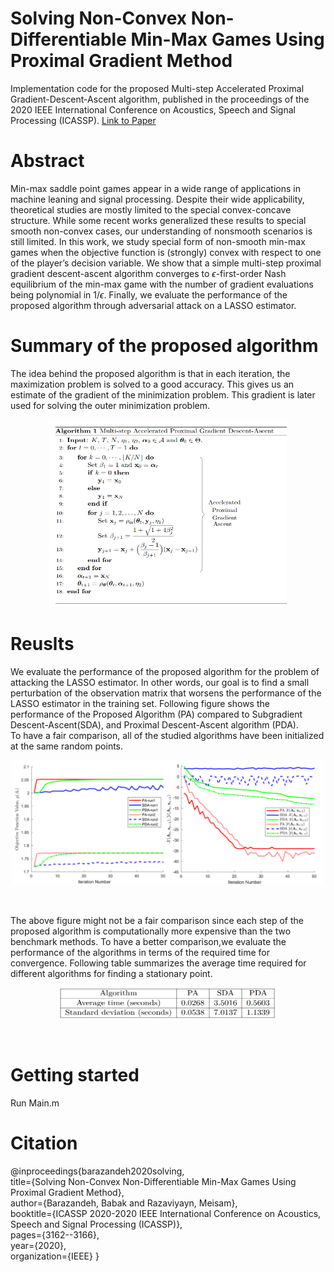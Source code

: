 # Solving Non-Convex Non-Differentiable Min-Max Games Using Proximal Gradient Method
Implementation code for the proposed Multi-step Accelerated Proximal Gradient-Descent-Ascent algorithm, published in the proceedings of the 2020 IEEE International Conference on Acoustics, Speech and Signal Processing (ICASSP). [Link to Paper](https://ieeexplore.ieee.org/abstract/document/9054474)
# Abstract 
Min-max saddle point games appear in a wide range of applications in machine leaning and signal processing. Despite their wide applicability, theoretical studies are mostly limited to the special convex-concave structure. While some recent works generalized these results to special smooth non-convex cases, our understanding of nonsmooth scenarios is still limited. In this work, we study special form of non-smooth min-max games when the objective function is (strongly) convex with respect to one of the player’s decision variable. We show that a simple multi-step proximal gradient descent-ascent algorithm converges to $\epsilon$-first-order Nash equilibrium of the min-max game with the number of gradient evaluations being polynomial in 1/$\epsilon$. Finally, we evaluate the performance of the proposed algorithm through adversarial attack on a LASSO estimator.

# Summary of the proposed algorithm
The idea behind the proposed algorithm is that in each iteration, the maximization problem is solved to a good accuracy. This gives us an estimate of the gradient of the minimization problem. This gradient is later used for solving the outer minimization problem.
<p align="center">
  <img width="380" height="300" src="https://github.com/babakbarazandeh/Multi-step-Accelerated-Proximal-Gradient-Descent-Ascent/blob/master/Algorithm.png">
</p>
 
# Reuslts 
 We evaluate the performance of the proposed algorithm for the problem of attacking the LASSO estimator. In other words, our goal is to find a small perturbation of the observation matrix that worsens the performance of the LASSO estimator in the training set.
Following figure shows the performance of the Proposed Algorithm (PA) compared to Subgradient Descent-Ascent(SDA), and Proximal Descent-Ascent algorithm (PDA).  
To have a fair comparison, all of the studied algorithms have been initialized at the same random points.
<p align="center">
  <img width="500" height="200" src="https://github.com/babakbarazandeh/Multi-step-Accelerated-Proximal-Gradient-Descent-Ascent/blob/master/Result.png">
</p> <br/>

The above figure might not  be  a fair comparison  since each step of the proposed algorithm is computationally more expensive than the two benchmark methods.  To have a better comparison,we evaluate the performance of the algorithms in terms of the required time for convergence. Following table summarizes the average time required for different algorithms for finding a stationary point.

<p align="center">
  <img width="350" height="50" src="https://github.com/babakbarazandeh/Multi-step-Accelerated-Proximal-Gradient-Descent-Ascent/blob/master/table.png">
</p> <br/>

# Getting started
Run Main.m

# Citation 
@inproceedings{barazandeh2020solving,<br/>
  title={Solving Non-Convex Non-Differentiable Min-Max Games Using Proximal Gradient Method},<br/>
  author={Barazandeh, Babak and Razaviyayn, Meisam},<br/>
  booktitle={ICASSP 2020-2020 IEEE International Conference on Acoustics, Speech and Signal Processing (ICASSP)},<br/>
  pages={3162--3166},<br/>
  year={2020},<br/>
  organization={IEEE}
}
